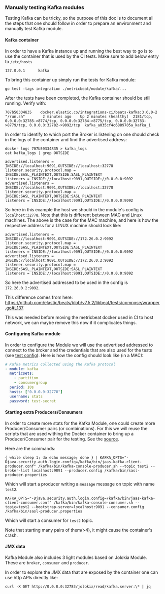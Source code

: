 ### Manually testing Kafka modules

Testing Kafka can be tricky, so the purpose of this doc is to document all the steps that one should follow in order to
prepare an environment and manually test Kafka module.

#### Kafka container

In order to have a Kafka instance up and running the best way to go is to use the container that is used by the CI tests. Make sure to add below entry to `/etc/hosts`

```
127.0.0.1      kafka
```

To bring this container up simply run the tests for Kafka module:

`go test -tags integration ./metricbeat/module/kafka/...`



After the tests have been completed, the Kafka container should be still running. Verify with:

```console
707b50334835    docker.elastic.co/integrations-ci/beats-kafka:3.6.0-2  "/run.sh"        2 minutes ago    Up 2 minutes (healthy)  2181/tcp, 0.0.0.0:32785->8774/tcp, 0.0.0.0:32784->8775/tcp, 0.0.0.0:32783->8779/tcp, 0.0.0.0:32782->9092/tcp  kafka_a035cf4c6889705a_kafka_1
```

In order to identify to which port the Broker is listening on one should check in the logs of the container and find
the advertised address:

```console
docker logs 707b50334835 > kafka_logs
cat kafka_logs | grep OUTSIDE

advertised.listeners = INSIDE://localhost:9091,OUTSIDE://localhost:32778
listener.security.protocol.map = INSIDE:SASL_PLAINTEXT,OUTSIDE:SASL_PLAINTEXT
listeners = INSIDE://localhost:9091,OUTSIDE://0.0.0.0:9092
advertised.listeners = INSIDE://localhost:9091,OUTSIDE://localhost:32778
listener.security.protocol.map = INSIDE:SASL_PLAINTEXT,OUTSIDE:SASL_PLAINTEXT
listeners = INSIDE://localhost:9091,OUTSIDE://0.0.0.0:9092
```

So here in this example the host we should in the module's config is `localhost:32778`.
Note that this is different between MAC and Linux machines. The above is the case for the MAC machine, and here is how
the respective address for a LINUX machine should look like:

```console
advertised.listeners = INSIDE://localhost:9091,OUTSIDE://172.26.0.2:9092
listener.security.protocol.map = INSIDE:SASL_PLAINTEXT,OUTSIDE:SASL_PLAINTEXT
listeners = INSIDE://localhost:9091,OUTSIDE://0.0.0.0:9092
advertised.listeners = INSIDE://localhost:9091,OUTSIDE://172.26.0.2:9092
listener.security.protocol.map = INSIDE:SASL_PLAINTEXT,OUTSIDE:SASL_PLAINTEXT
listeners = INSIDE://localhost:9091,OUTSIDE://0.0.0.0:9092
```

So here the advertised addressed to be used in the config is `172.26.0.2:9092`.

This difference comes from here: https://github.com/elastic/beats/blob/v7.5.2/libbeat/tests/compose/wrapper.go#L137

This was needed before moving the metricbeat docker used in CI to host network, we can maybe remove this now if it complicates things.


#### Configuring Kafka module
In order to configure the Module we will use the advertised addressed to connect to the broker and the credentials
that are also used for the tests
(see [test config](https://github.com/elastic/beats/blob/6c279ebf2789655725889f37820c959a8f2ea969/metricbeat/module/kafka/consumergroup/consumergroup_integration_test.go#L39)).
Here is how the config should look like (in a MAC):

```yaml
# Kafka metrics collected using the Kafka protocol
- module: kafka
  metricsets:
    - partition
    - consumergroup
  period: 10s
  hosts: ["0.0.0.0:32778"]
  username: stats
  password: test-secret
```


#### Starting extra Producers/Consumers
In order to create more stats for the Kafka Module, one could create more Producer/Consumer pairs (or combinations).
For this we will reuse the scripts that are used withing the Docker container to bring up a Producer/Consumer pair for the testing.
See the [source](https://github.com/elastic/beats/blob/87c49acb60b277a24c60c3956e9b4e23a644bce8/metricbeat/module/kafka/_meta/run.sh#L75).

Here are the commands:

```console
{ while sleep 1; do echo message; done } | KAFKA_OPTS="-Djava.security.auth.login.config=/kafka/bin/jaas-kafka-client-producer.conf" /kafka/bin/kafka-console-producer.sh --topic test2 --broker-list localhost:9091 --producer.config /kafka/bin/sasl-producer.properties
```

Which will start a producer writing a `message` message on topic with name `test2`.

```console
KAFKA_OPTS="-Djava.security.auth.login.config=/kafka/bin/jaas-kafka-client-consumer.conf" /kafka/bin/kafka-console-consumer.sh --topic=test2 --bootstrap-server=localhost:9091 --consumer.config /kafka/bin/sasl-producer.properties
```
Which will start a consumer for `test2` topic.

Note that starting many pairs of them(>4), it might cause the container's crash.

#### JMX data
Kafka Module also includes 3 light modules based on Jolokia Module. These are `broker`, `consumer` and `producer`.

In order to explore the JMX data that are exposed by the container one can use http APIs directly like:

```console
curl -X GET http://0.0.0.0:32783/jolokia/read/kafka.server:\* | jq
```
